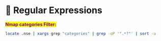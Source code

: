 # 💾 Regular Expressions

<mark style="color:purple;">**Nmap categories Filter:**</mark>

```bash
locate .nse | xargs grep "categories" | grep -oP '".*?"' | sort -u
```
